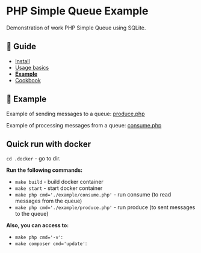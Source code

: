 PHP Simple Queue Example
========================

Demonstration of work PHP Simple Queue using SQLite.


## :book: Guide

* [Install](./install.md)
* [Usage basics](./usage.md)
* **[Example](./example.md)**
* [Cookbook](./cookbook.md)


## :page_facing_up: Example

Example of sending messages to a queue: [produce.php](../../example/produce.php)

Example of processing messages from a queue: [consume.php](../../example/consume.php)


## Quick run with docker

`cd .docker` - go to dir.


**Run the following commands:**

- `make build` - build docker container
- `make start` - start docker container
- `make php cmd='./example/consume.php'` - run consume (to read messages from the queue)
- `make php cmd='./example/produce.php'` - run produce (to sent messages to the queue)


**Also, you can access to:**

- `make php cmd='-v'`:
- `make composer cmd='update'`: